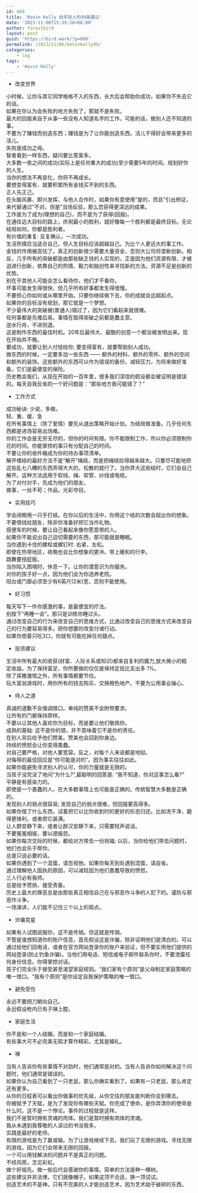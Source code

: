 ```yaml
---
id: 668
title: 'Kevin Kelly 给年轻人的99条建议'
date: '2023-11-06T15:39:26+08:00'
author: forestbird
layout: post
guid: 'https://bird.work/?p=668'
permalink: /2023/11/06/kevinkelly99/
categories:
    - log
tags:
    - 'Kevin Kelly'
---
```


- 改变世界

小时候，让你与其它同学格格不入的东西，长大后会帮助你成功，如果你不失去它的话。  
如果在你认为会失败的地方失败了，那就不是失败。  
最大的回报来自于从事一些没有人知道名字的工作。可能的话，做别人还不知道的事。  
不要为了赚钱而创造东西；赚钱是为了让你能创造东西。活儿干得好会带来更多的活儿。  
失败是成功之母。  
智者看到一样东西，疑问要比答案多。  
大多数一夜之间的成功(实际上是任何重大的成功)至少需要5年的时间。规划好你的人生。  
当你的想法不再变化，你将不再成长。  
要想变得富有，就要积累所有金钱买不到的东西。  
正人先正己。  
在头脑风暴、即兴发挥、与他人合作时，如果你有意使用“是的，而且”引出例证，来代替通过“不对，但是”当场反驳，那么您获得更深远的成果。  
工作是为了成为(理想的自己)，而不是为了获得(回报)。  
在通往远大目标的路上，庆祝最小的胜利，就好像每一个胜利都是最终目标。无论结局如何，你都是胜利者。  
有价值的重复: 反复确认，一次成功。  
生活热情应当适合自己，但人生目标应该超越自己。为比个人更远大的事工作。  
金钱的作用被高估了。真正的创新很少需要大量资金，否则大公司将垄断创新。相反，几乎所有的突破都是由那些缺乏钱的人实现的，正是因为他们资源有限，才被迫进行创新，依靠自己的热情、毅力和独创性来寻找新的方法。资源不足是创新的优势。  
别在乎其他人可能会怎么看待你，他们才不看你。  
坏事可能发生得很快，但几乎所有好事都发生得很慢。  
不要担心你如何或从哪里开始。只要你继续做下去，你的成就会远超起点。  
如果你的目标没有规划，那它就是一个梦想。  
不少最伟大的突破被(普通人)错过了，因为它们看起来就很难。  
任何事都是先难后易。事情在取得突破之前都是蠢主意。  
逆水行舟，不进则退。  
这是制作东西的最佳时机。20年后最伟大、最酷的创意一个都没被发明出来。现在开始并不晚。  
要成功，就要让别人付钱给你; 要变得富有，就要帮助别人成功。  
做东西的时候，一定要多加一些东西 —— 额外的材料、额外的零件、额外的空间和额外的装饰。这些额外的东西可以作为错误的备份，减轻压力，为将来做好准备。它们是最便宜的保险。  
历史教会我们，从现在开始的一百年里，很多我们深信的假设都会被证明是错误的。每天自我反省的一个好问题是：“那些地方我可能错了？”

- 工作方式

成功秘诀: 少说，多做。  
轻、重、缓、急  
在所有事情上（除了爱情）要先从退出策略开始计划。为结局做准备。几乎任何东西都是进场容易出场难。  
你的工作会是无穷无尽的，但你的时间有限。你不能限制工作，所以你必须限制你花的时间。你能掌控的事只有分配自己的时间。  
不要让你的收件箱成为你的待办事项清单。  
解开缠结的最好方法不是“解开”绳结，而是把绳结拉得越来越大。只要尽可能地把这些乱七八糟的东西弄得大大的，松散的就行了。当你弄大这些结时，它们会自己解开。这种方法适用于软线、绳、软管、纱线或电缆。  
为了对付对手，先成为他们的朋友。  
做事，一丝不苟；作品，光彩夺目。

- 实用技巧

学会闭眼用一只手打结。在你以后的生活中，你用这个结的次数会超出你的想象。  
不要借钱给朋友，除非你准备好把它当作礼物。  
搭便车的时候，要让自己看起来像你愿意带的人。  
如果你不能说出自己迫切需要的东西，那可能就是睡眠。  
当你遇到卡住的螺栓或螺钉时: 右紧，左松。  
即使在热带地区，夜晚也会比你想象的更冷。带上暖和的行李。  
跳舞要扭屁股。  
当你陷入困境时，休息一下。让你的潜意识为你服务。  
对你的孩子好一点，因为他们会为你选养老院。  
阳台或门廊必须至少有6英尺(2米)宽，否则不能使用。

- 好习惯

每天写下一件你感激的事，是最便宜的疗法。  
别按下“再睡一会”。那只是训练你睡过头。  
通过改变自己的行为来改变自己的思维方式，比通过改变自己的思维方式来改变自己的行为要容易得多。把你想要的改变付诸行动。  
如果你想着只吃3口，你就有可能吃掉任何甜点。

- 投资建议

生活中所有最大的收获(财富、人际关系或知识)都来自复利的魔力,放大微小的稳定收益。为了保持富足，你所要做的仅仅是保持定投比支出多 1%。  
除了挥撒激情之外，所有事情都要节俭。  
玩大富翁游戏时，用你所有的钱去购买、交换橙色地产。不要为公用事业操心。

- 待人之道

真诚的道歉不会强调借口。单纯的赞美不会附带要求。  
让所有的门都保持原样。  
不要以让其他人喜欢你为目标，而是要让他们敬佩你。  
成熟的基础: 这不是你的错，并不意味着它不是你的责任。  
在别人背后给予他们赞美。赞美也会回到你身边。  
持续的愤怒会让你变得愚蠢。  
对自己要严格，对他人要宽容。反之，对每个人来说都是地狱。  
对侮辱的最佳回应是“你可能是对的”。因为事实往往如此。  
如果你能避免寻求别人的认可，你的力量就是无限的。  
当孩子没完没了地问“为什么?”,最聪明的回答是: “我不知道，你对这事怎么看?”  
平静是有感染力的。  
即使是一个愚蠢的人，在大多数事情上也可能是正确的。传统智慧大多数是正确的。  
发现别人的弱点很容易; 发现自己的弱点很难，但回报要高得多。  
如果你借了什么东西，试着把它以比你收到时的更好的形态归还。比如洗干净，磨得更锋利，或者把它装满。  
让人群安静下来，或者让醉汉安静下来，只需要轻声说话。  
不要冤冤相报，要以德报怨。  
如果你每次交际的时候，都给对方带去一份祝福; 以后，当你给他们带去问题时，他们也会乐于帮你。  
总是只说必要的话。  
如果你遇到了一个混蛋，请忽视他。如果你每天到处遇到混蛋，请自省。  
通过理解他人固执的原因，可以减轻因为他们愚蠢导致的愤怒。  
三人行必有我师。  
总是给予赞扬，接受责备。  
历史上最大的罪恶总是由那些真正相信自己在与邪恶作斗争的人犯下的。谨防与邪恶作斗争。  
一场演讲，人们能不记住三个以上的观点。

- 诈骗克星

如果有人试图说服你，这不是传销。但这就是传销。  
不管是谁想知道你的账户信息，首先假设这是诈骗，除非证明他们是清白的。可以通过给他们回电话，或者在官方网站登录你的账户来验证，但不要实用他们提供的网站登录(防止钓鱼诈骗)。当他们用电话、短信或电子邮件联系你时，不要泄露任何身份信息。你得掌控对话。  
孩子们完全乐于接受甚至渴望家庭规则。“我们家有个原则”是父母制定家庭策略的唯一借口。“我有个原则”是你设定自我保护策略的唯一借口。

- 避免受伤

永远不要把刀朝向自己。  
永远假设枪内已有子弹上膛。

- 家庭生活

你不是和一个人结婚，而是和一个家庭结婚。  
有些事大可不必完美无瑕才算作精彩。尤其是婚礼。

- 禅

当有人告诉你有些事情不对劲时，他们通常是对的。当有人告诉你如何解决这个问题时，他们通常是错误的。  
如果你认为自己看到了一只老鼠，那么你确实看到了。如果有一只老鼠，那么肯定还有更多。  
从你的日程表可以看出你做事的优先级，从你交往的朋友能判断你会到哪去。  
你被赋予了天赋，是为了发现你有哪些天赋。你完成了使命，是你弄清你的使命是什么时。这不是一个悖论。事件的过程就是这样。  
我们不是暂时拥有灵魂的肉体。我们是暂时拥有肉体的灵魂。  
我从未遇到我尊敬的人读过的书没我多。  
实践是最好的老师。  
有限的游戏是为了赢或输。为了让游戏继续下去，我们玩了无限的游戏。寻找无限的游戏，因为它们会带来无限的回报。  
一个可以用钱解决的问题并不是真正的问题。  
不经风雨，怎见彩虹。  
做个好祖先。做一些后代会感谢你的事情。简单的方法是种一棵树。  
这些建议并非法律。它们就像帽子。如果这顶不合适，换一顶试试。  
创造艺术的不是神。只有不完美的人才能创造艺术，因为艺术始于破碎的东西。